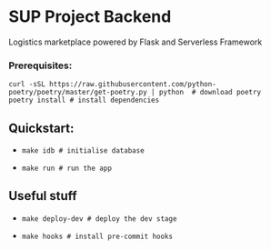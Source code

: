 # SUP Project Backend

Logistics marketplace powered by Flask and Serverless Framework

### Prerequisites:

```
curl -sSL https://raw.githubusercontent.com/python-poetry/poetry/master/get-poetry.py | python  # download poetry
poetry install # install dependencies
```


## Quickstart:

- `make idb # initialise database`
 
- `make run # run the app`

## Useful stuff

- `make deploy-dev # deploy the dev stage`

- `make hooks # install pre-commit hooks`
